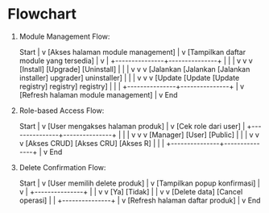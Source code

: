
# Flowchart

1. Module Management Flow:
   
   Start
   |
   v
   [Akses halaman module management]
   |
   v
   [Tampilkan daftar module yang tersedia]
   |
   v
   <Pilih aksi>
   |
   +---------------+---------------+
   |               |               |
   v               v               v
   [Install]       [Upgrade]       [Uninstall]
   |               |               |
   v               v               v
   [Jalankan       [Jalankan       [Jalankan
    installer]      upgrader]       uninstaller]
   |               |               |
   v               v               v
   [Update         [Update         [Update
    registry]       registry]       registry]
   |               |               |
   +---------------+---------------+
   |
   v
   [Refresh halaman module management]
   |
   v
   End

2. Role-based Access Flow:
   
   Start
   |
   v
   [User mengakses halaman produk]
   |
   v
   [Cek role dari user]
   |
   +---------------+---------------+
   |               |               |
   v               v               v
   [Manager]       [User]          [Public]
   |               |               |
   v               v               v
   [Akses CRUD]    [Akses CRU]     [Akses R]
   |               |               |
   +---------------+---------------+
   |
   v
   End

3. Delete Confirmation Flow:
   
   Start
   |
   v
   [User memilih delete produk]
   |
   v
   [Tampilkan popup konfirmasi]
   |
   v
   <User memilih>
   |
   +---------------+
   |               |
   v               v
   [Ya]            [Tidak]
   |               |
   v               v
   [Delete data]   [Cancel operasi]
   |               |
   +---------------+
   |
   v
   [Refresh halaman daftar produk]
   |
   v
   End
